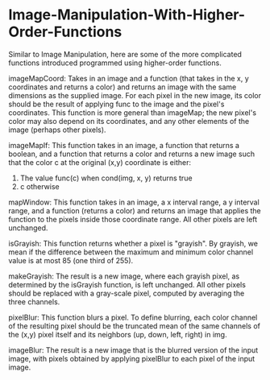 # Image-Manipulation-With-Higher-Order-Functions

Similar to Image Manipulation, here are some of the more complicated functions introduced programmed using higher-order functions. 

imageMapCoord:
Takes in an image and a function (that takes in the x, y coordinates and returns a color) and returns an image with the same dimensions as the supplied image.
For each pixel in the new image, its color should be the result of applying func to the image and the pixel's coordinates. This function is more general than imageMap; the new pixel's color may also depend on its coordinates, and any other elements of the image (perhaps other pixels).

imageMapIf​:
This function takes in an image, a function that returns a boolean, and a function that returns a color and returns a new image such that the color c at the original (x,y) coordinate is either:
1) The value func(c) when cond(img, x, y) returns true
2) c otherwise

mapWindow​:
This function takes in an image, a x interval range, a y interval range, and a function (returns a color) and returns an image that applies the function to the pixels inside those coordinate range. All other pixels are left unchanged. 

isGrayish​:
This function returns whether a pixel is "grayish". By grayish, we mean if the difference between the maximum and minimum color channel value is at most 85 (one third of 255).

makeGrayish​:
The result is a new image, where each grayish pixel, as determined by the isGrayish function, is left unchanged. All other pixels should be replaced with a gray-scale pixel, computed by averaging the three channels.

pixelBlur:
This function blurs a pixel. To define blurring, each color channel of the resulting pixel should be the truncated mean of the same channels of the (x,y) pixel itself and its neighbors (up, down, left, right) in img.

imageBlur​:
The result is a new image that is the blurred version of the input image, with pixels obtained by applying pixelBlur to each pixel of the input image.
